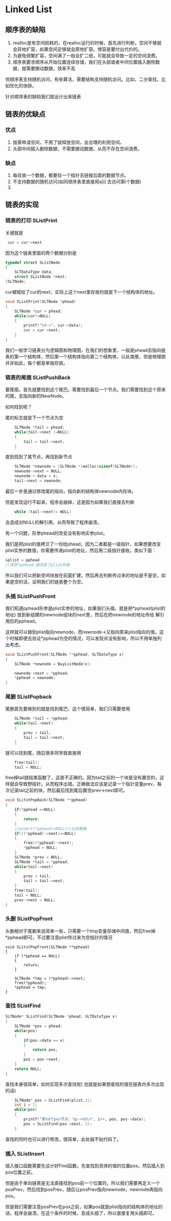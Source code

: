 # Linked List

## 顺序表的缺陷
1. realloc是有空间损耗的，在realloc运行的时候，首先进行判断，空间不够就会异地扩容，如果空间足够就会原地扩容。增容是要付出代价的。
2. 为避免频繁扩容，空间满了一般会扩二倍，可能就会导致一定的空间浪费。
3. 顺序表要求顺序从开始位置连续存储，我们在头部或者中间位置插入删除数据，就需要挪动数据，效率不高

但顺序表支持随机访问，有些算法，需要结构支持随机访问。比如，二分查找，比如优化的快排。

针对顺序表的缺陷我们就设计出来链表

## 链表的优缺点

### 优点

1. 按需申请空间，不用了就释放空间，会合理的利用空间。
2. 头部中间插入删除数据，不需要挪动数据，从而不存在空间浪费。

### 缺点

1. 每存放一个数据，都要存一个指针去链接后面的数据节点。
2. 不支持数据的随机访问(如同顺序表里直接用a[i] 去访问第i个数据)
3. 

## 链表的实现

### 链表的打印 SListPrint

关键就是

```c
 cur = cur->next
```

因为这个链表里面的两个数据分别是

```c
typedef struct SListNode
{
    SLTDataType data;
    struct SListNode *next;
}SLTNode;
```

cur被赋给了cur的next，实际上这个next里存放的就是下一个结构体的地址。

```c
void SListPrint(SLTNode *phead)
{
    SLTNode *cur = phead;
    while(cur!=NULL)
    {
        printf("%d->", cur->data);
        cur = cur->next;
    }
}
```

我们一般学习链表分为逻辑图和物理图，在我们的想象里，一般是phead去指向链表的第一个结构体，然后第一个结构体指向第二个结构体，以此类推，但是物理图并非如此，每个都是单独存放。

### 链表的尾插 SListPushBack

要尾插，首先就要找到这个尾巴。需要找到最后一个节点。我们需要找到这个原来的尾，去指向新的NewNode。

如何找到呢？

尾的标志就是下一个节点为空

```c
    SLTNode *tail = phead;
    while(tail->next !=NULL)
    {
        tail = tail->next;
    }
```

直到找到了尾节点，再找到新节点

```c
    SLTNode *newnode = (SLTNode *)malloc(sizeof(SLTNode));
    newnode->next = NULL;
    newnode-> data = x;
    tail->next = newnode;
```

最后一步是通过修改尾的指向，指向新的结构体newnode内存块。

但是发现运行不起来，程序会崩掉，这是因为如果我们直接去判断

```` c
    while (tail->next!= NULL)
````

会造成对NULL的解引用，从而导致了程序崩溃。

有一个问题，形参phead的改变没有影响实参plist。

我们是把plist的值拷贝了一份给phead，因为二者都是一级指针，如果想要改变plist实参的数值，你需要传递plist的地址，然后用二级指针接收。类似下面：

```c
&plist = pphead
//改变*pphead 就改变了plist的值	
```

所以我们可以把新空间块放在前面扩建，然后再去判断传过来的地址是不是空，如果是空的话，证明我们的链表整个为空。

### 头插 SListPushFront

我们知道pphead形参是plist实参的地址，如果我们头插，就是把*pphead(plist的地址) 放到新组建的newnode组块的next里，然后在把newnode的地址传给 解引用后的pphead。

这样就可以做到plist指向newnode，而newnode->又指向原来plist指向的值。这个时候即便去验证*pphead为空的情况，可以发现并没有影响，所以不用单独列出考虑。

```c
void SListPushFront(SLTNode **pphead, SLTDataType x)
{
    SLTNode *newnode = BuyListNode(x);

    newnode->next = *pphead;
    *pphead = newnode;
}							
```

### 尾删 SListPopback

尾删首先要做到的就是找到尾巴，这个很简单，我们只需要使用

```c
    SLTNode *tail = *pphead;
    while(tail->next)
    {
        prev = tail;
        tail = tail->next;
    }	
```

就可以找到尾，随后很多同学就直接用

``` c
    free(tail);
    tail = NULL;
```

free掉tail就结束函数了，这是不正确的。因为tail之前的一个块是没有置空的，这样就会导致野指针。从而程序出错。正确做法应该是记录一个指针变量prev，每次记录tail之前的块，然后最后找到尾后置空prev->next即可。

```c
void SLitstPopBack(SLTNode **pphead)
{
    if(*pphead ==NULL)
    {
        return;
    }
    //assert(*pphead!=NULL)//比较粗暴
    if(((*pphead)->next)==NULL)
    {
        free((*pphead)->next);
        *pphead = NULL;
    }
    SLTNode *prev = NULL;
    SLTNode *tail = *pphead;
    while(tail->next)
    {
        prev = tail;
        tail = tail->next;
    }
    free(tail);
    tail = NULL;
    prev->next = NULL;
}
```

### 头删 SListPopFront

头删相对于尾删来说简单一些，只需要一个tmp变量存储中间值，然后free掉*pphead即可，不过要注意plist传过来为空指针的情况

````
void SLitstPopFront(SLTNode **pphead)
{
    if (*pphead == NULL)
    {
        return;
    }

    SLTNode *tmp = (*pphead)->next;
    free(*pphead);
    *pphead = tmp;
}
````

### 查找 SListFind

```c
SLTNode* SListFind(SLTNode *phead, SLTDataType x)
{
    SLTNode *pos = phead;
    while(pos)
    {
        if(pos->data == x)
        {
            return pos;
        }
        pos = pos->next;
    }
    return NULL;
}
```

查找本身很简单，如何实现多次查找呢( 也就是如果想查找的值在链表内多次出现的话)

```c
    SLTNode* pos = SListFind(plist,2);
    int i = 1;
    while(pos)
    {
        printf("第%d个pos节点: %p->%d\n", i++, pos, pos->data);
        pos = SListFind(pos->next, 2);
    }
```

查找的同时也可以进行修改，很简单，此处就不贴代码了。

### 插入 SListInsert

插入接口函数需要先设计好Find函数，先查找到具体的值的位置pos，然后插入到pos位置之前。

但是由于单向链表是无法直接找到pos前一个位置的，所以我们需要再定义一个posPrev，然后找到posPrev，随后让posPrev指向newnode，newnode再指向pos。

但是我们需要注意posPrev在pos之前，如果pos就是plist指向的结构体的地址的话，程序会崩溃。在这个条件的时候，变成头插了，所以直接复用头插即可。
